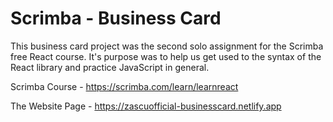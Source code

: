 # Scrimba - Business Card

This business card project was the second solo assignment for the Scrimba free React course. It's purpose was to help us get used to the syntax of the React library and practice JavaScript in general.

Scrimba Course - https://scrimba.com/learn/learnreact

The Website Page - https://zascuofficial-businesscard.netlify.app
